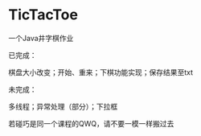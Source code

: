 # TicTacToe
一个Java井字棋作业

已完成：

棋盘大小改变；开始、重来；下棋功能实现；保存结果至txt

未完成：

多线程；异常处理（部分）；下拉框



若碰巧是同一个课程的QWQ，请不要一模一样搬过去
